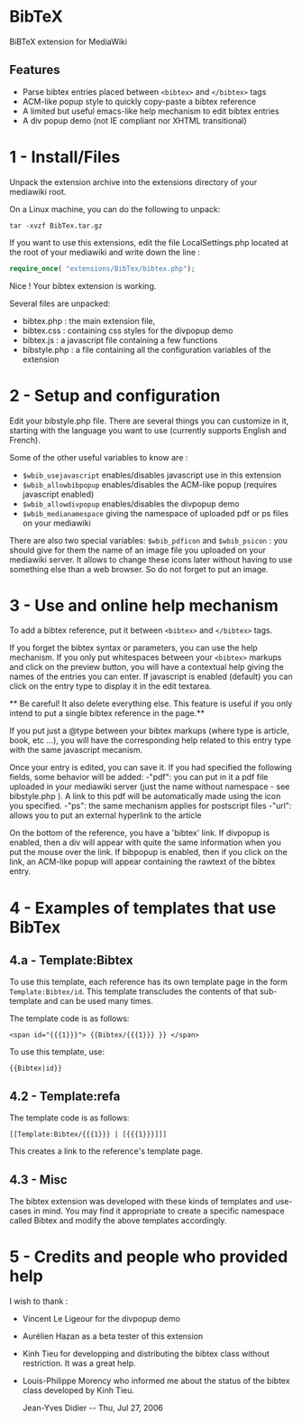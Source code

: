 BibTeX
======

BiBTeX extension for MediaWiki

Features
-----------
- Parse bibtex entries placed between `<bibtex>` and `</bibtex>` tags
- ACM-like popup style to quickly copy-paste a bibtex reference
- A limited but useful emacs-like help mechanism to edit bibtex entries
- A div popup demo (not IE compliant nor XHTML transitional)


1 - Install/Files
================
Unpack the extension archive into the extensions directory of your
mediawiki root.

On a Linux machine, you can do the following to unpack:
```
tar -xvzf BibTex.tar.gz
```

If you want to use this extensions, edit the file LocalSettings.php located at the root of your mediawiki and write down the line :

```php
require_once( "extensions/BibTex/bibtex.php");
```

Nice ! Your bibtex extension is working.

Several files are unpacked:
- bibtex.php : the main extension file,
- bibtex.css : containing css styles for the divpopup demo
- bibtex.js  : a javascript file containing a few functions
- bibstyle.php : a file containing all the configuration variables of the extension


2 - Setup and configuration
==========================

Edit your bibstyle.php file. 
There are several things you can customize in it, starting with the language
you want to use (currently supports English and French).

Some of the other useful variables to know are :
* `$wbib_usejavascript` enables/disables javascript use in this extension
* `$wbib_allowbibpopup` enables/disables the ACM-like popup (requires javascript enabled)
* `$wbib_allowdivpopup` enables/disables the divpopup demo
* `$wbib_medianamespace` giving the namespace of uploaded pdf or ps files on your mediawiki

There are also two special variables:
`$wbib_pdficon` and `$wbib_psicon` : you should give for them the name of an image file you uploaded on your mediawiki server. It allows to change these icons later without having to use something else than a web browser. So do not forget to put an image.


3 - Use and online help mechanism
================================

To add a bibtex reference, put it between `<bibtex>` and `</bibtex>` tags.

If you forget the bibtex syntax or parameters, you can use the help mechanism.
If you only put whitespaces between your `<bibtex>` markups and click
on the preview button, you will have a contextual help giving the names of
the entries you can enter. If javascript is enabled (default) you can click on
the entry type to display it in the edit textarea.

** Be careful! It also delete everything else. This feature is useful if you only intend to put a single bibtex reference in the page.**

If you put just a @type between your bibtex markups (where type is article,
book, etc ...), you will have the corresponding help related to this entry
type with the same javascript mecanism.

Once your entry is edited, you can save it. If you had specified the following fields, some behavior will be added:
-"pdf": you can put in it a pdf file uploaded in your mediawiki server (just the name without namespace - see bibstyle.php ). A link to this pdf will be automatically made using the icon you specified.
-"ps": the same mechanism applies for postscript files
-"url": allows you to put an external hyperlink to the article

On the bottom of the reference, you have a 'bibtex' link.
If divpopup is enabled, then a div will appear with quite the same information
when you put the mouse over the link.
If bibpopup is enabled, then if you click on the link, an ACM-like popup will
appear containing the rawtext of the bibtex entry.

4 - Examples of templates that use BibTex
========================================

4.a - Template:Bibtex
-------------------
To use this template, each reference has its own template page in the form `Template:Bibtex/id`. This template transcludes the contents of that sub-template and can be used many times.

The template code is as follows:
```
<span id="{{{1}}}"> {{Bibtex/{{{1}}} }} </span>
```

To use this template, use:
```
{{Bibtex|id}}
```

4.2 - Template:refa
-----------------

The template code is as follows:
```
[[Template:Bibtex/{{{1}}} | [{{{1}}}]]]
```

This creates a link to the reference's template page.

4.3 - Misc
--------
The bibtex extension was developed with these kinds of templates and use-cases in mind. You may find it appropriate to create a specific namespace called Bibtex and modify the above templates accordingly.


5 - Credits and people who provided help
=======================================
I wish to thank :
- Vincent Le Ligeour for the divpopup demo
- Aurélien Hazan as a beta tester of this extension
- Kinh Tieu for developping and distributing the bibtex class without restriction. It was a great help.
- Louis-Philippe Morency who informed me about the status of the bibtex class developed by Kinh Tieu.


    Jean-Yves Didier -- Thu, Jul 27, 2006  

